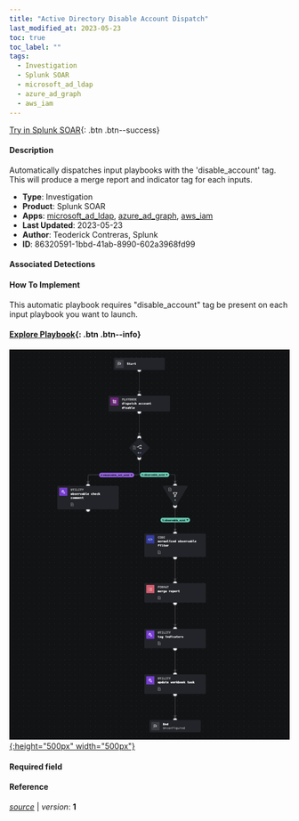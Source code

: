 ```yaml
---
title: "Active Directory Disable Account Dispatch"
last_modified_at: 2023-05-23
toc: true
toc_label: ""
tags:
  - Investigation
  - Splunk SOAR
  - microsoft_ad_ldap
  - azure_ad_graph
  - aws_iam
---
```


[Try in Splunk SOAR](https://www.splunk.com/en_us/software/splunk-security-orchestration-and-automation.html){: .btn .btn--success}

#### Description

Automatically dispatches input playbooks with the &#39;disable_account&#39; tag. This will produce a merge report and indicator tag for each inputs.

- **Type**: Investigation
- **Product**: Splunk SOAR
- **Apps**: [microsoft_ad_ldap](https://splunkbase.splunk.com/apps/#/search/microsoft_ad_ldap/product/soar), [azure_ad_graph](https://splunkbase.splunk.com/apps/#/search/azure_ad_graph/product/soar), [aws_iam](https://splunkbase.splunk.com/apps/#/search/aws_iam/product/soar)
- **Last Updated**: 2023-05-23
- **Author**: Teoderick Contreras, Splunk
- **ID**: 86320591-1bbd-41ab-8990-602a3968fd99

#### Associated Detections


#### How To Implement
This automatic playbook requires &#34;disable_account&#34; tag be present on each input playbook you want to launch.


#### [Explore Playbook](https://splunk.github.io/soar-playbook-viewer/?playbook=https://raw.githubusercontent.com/phantomcyber/playbooks/latest/Active_Directory_Disable_Account_Dispatch.json){: .btn .btn--info}

[![explore](https://raw.githubusercontent.com/splunk/security_content/develop/playbooks/Active_Directory_Disable_Account_Dispatch.png){:height="500px" width="500px"}](https://splunk.github.io/soar-playbook-viewer/?playbook=https://raw.githubusercontent.com/phantomcyber/playbooks/latest/Active_Directory_Disable_Account_Dispatch.json)

#### Required field


#### Reference



[*source*](https://github.com/splunk/security_content/tree/develop/playbooks/Active_Directory_Disable_Account_Dispatch.yml) \| *version*: **1**